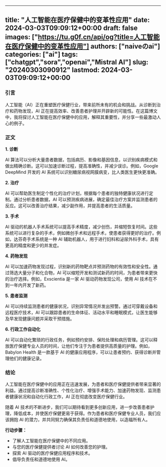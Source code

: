 
---
title: "人工智能在医疗保健中的变革性应用"
date: 2024-03-03T09:09:12+00:00
draft: false
images: ["https://tu.g0f.cn/api/og?title=人工智能在医疗保健中的变革性应用"]
authors: ["naiveのai"]
categories: ["ai"]
tags: ["chatgpt","sora","openai","Mistral AI"]
slug: "20240303090912"
lastmod: 2024-03-03T09:09:12+00:00
---
### 引言

人工智能（AI）正在重塑医疗保健行业，带来前所未有的机会和挑战。从诊断到治疗和药物发现，AI 正在提高效率、改善患者护理并开辟新的可能性。在这篇博文中，我将探讨人工智能在医疗保健中的应用，解释其重要性，并分享一些最激动人心的例子。

### 正文

**1. 诊断**

AI 算法可以分析大量患者数据，包括病历、影像和基因信息，以识别疾病模式和做出精确诊断。这可以加速诊断过程，提高准确性，并减少误诊。例如，Google DeepMind 开发的 AI 系统可以识别糖尿病视网膜病变，比人类医生更快更准确。

**2. 治疗**

AI 可以帮助医生制定个性化的治疗计划，根据每个患者的独特健康状况进行定制。通过分析患者数据，AI 可以预测疾病进展，确定最佳治疗方案并监测患者的反应。这可以改善治疗结果，减少副作用，并提高患者的生活质量。

**3. 手术**

AI 驱动的机器人手术系统可以提高手术精度，减少创伤，并缩短恢复时间。这些系统可以进行复杂的手术，例如微创手术和远程手术，使患者获得更好的治疗。例如，达芬奇手术系统是一种 AI 辅助机器人，用于进行妇科和泌尿外科手术，具有更高的精度和更少的并发症。

**4. 药物发现**

AI 可以加速药物发现过程，识别新的药物靶点并预测药物的有效性和安全性。通过筛选大量分子和化合物，AI 可以缩短开发和测试新药的时间，为患者带来更快的治疗选择。例如，Exscientia 是一家 AI 驱动药物发现公司，使用 AI 技术在不到一年内开发了新药。

**5. 患者监测**

AI 可以持续监测患者的健康状况，识别异常情况并发出预警。通过可穿戴设备和远程医疗技术，AI 可以跟踪患者的生命体征、活动水平和睡眠模式，让医生能够及早发现健康问题并采取干预措施。

**6. 行政工作自动化**

AI 可以自动化繁琐的行政任务，例如预约安排、保险处理和病历管理。这可以释放医疗保健专业人员的时间，让他们专注于为患者提供高质量的护理。例如，Babylon Health 是一款基于 AI 的健康应用程序，可以让患者预约、获得诊断并管理他们的健康记录。

### 结论

人工智能在医疗保健中的应用正在迅速发展，为患者和医疗保健提供者带来显著的利益。通过提高诊断准确性、个性化治疗、增强手术能力、加速药物发现、监测患者健康状况和自动化行政工作，AI 正在彻底改变医疗保健行业。

随着 AI 技术的不断进步，我们可以期待看到更多创新应用，进一步改善患者护理，降低成本，并使医疗保健更易于获得。作为患者和医疗保健专业人员，我们应该拥抱 AI 的潜力，并共同努力确保其负责任和道德地使用，以造福所有人。

**行动步骤：**

* 了解人工智能在医疗保健中的不同应用。
* 与您的医疗保健提供者讨论 AI 如何改善您的护理。
* 探索 AI 驱动的医疗保健应用程序和技术。
* 倡导负责任和道德地使用 AI。
